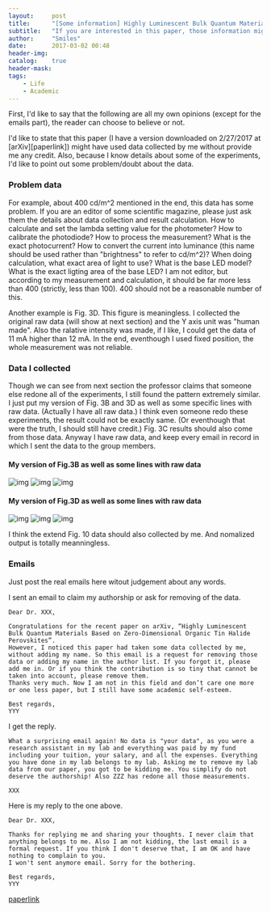 ```yaml
---
layout:     post
title:      "[Some information] Highly Luminescent Bulk Quantum Materials Based on Zero-Dimensional Organic Tin Halide Perovskites"
subtitle:   "If you are interested in this paper, those information might be helpful to you."
author:     "Smiles"
date:       2017-03-02 00:48
header-img: 
catalog:    true
header-mask: 
tags:
    - Life
    - Academic
---
```


First, I'd like to say that the following are all my own opinions (except for the emails part), the reader can choose to believe or not.

I'd like to state that this paper (I have a version downloaded on 2/27/2017 at [arXiv][paperlink]) might have used data collected by me without provide me any credit.
Also, because I know details about some of the experiments, I'd like to point out some problem/doubt about the data.

### Problem data
For example, about 400 cd/m^2 mentioned in the end, this data has some problem.
If you are an editor of some scientific magazine, please just ask them the details about data collection and result calculation.
How to calculate and set the lambda setting value for the photometer?
How to calibrate the photodiode?
How to process the measurement?
What is the exact photocurrent?
How to convert the current into luminance (this name should be used rather than "brightness" to refer to cd/m^2)?
When doing calculation, what exact area of light to use?
What is the base LED model?
What is the exact ligting area of the base LED?
I am not editor, but according to my measurement and calculation, it should be far more less than 400 (strictly, less than 100). 400 should not be a reasonable number of this.

Another example is Fig. 3D. This figure is meaningless.
I collected the original raw data (will show at next section) and the Y axis unit was "human made".
Also the ralative intensity was made, if I like, I could get the data of 11 mA higher than 12 mA.
In the end, eventhough I used fixed position, the whole measurement was not reliable.

### Data I collected
Though we can see from next section the professor claims that someone else redone all of the experiments, I still found the pattern extremely similar.
I just put my version of Fig. 3B and 3D as well as some specific lines with raw data. (Actually I have all raw data.)
I think even someone redo these experiments, the result could not be exactly same. (Or eventhough that were the truth, I should still have credit.)
Fig. 3C results should also come from those data.
Anyway I have raw data, and keep every email in record in which I sent the data to the group members.

#### My version of Fig.3B as well as some lines with raw data
![img](/img/in-post/B1Y1.png)
![img](/img/in-post/B0Y1.png)
![img](/img/in-post/massratio.png)

#### My version of Fig.3D as well as some lines with raw data
![img](/img/in-post/12mA.png)
![img](/img/in-post/13mA.png)
![img](/img/in-post/current.png)

I think the extend Fig. 10 data should also collected by me. And nomalized output is totally meanningless.

### Emails
Just post the real emails here witout judgement about any words.

I sent an email to claim my authorship or ask for removing of the data.
```
Dear Dr. XXX,

Congratulations for the recent paper on arXiv, “Highly Luminescent Bulk Quantum Materials Based on Zero-Dimensional Organic Tin Halide Perovskites”. 
However, I noticed this paper had taken some data collected by me, without adding my name. So this email is a request for removing those data or adding my name in the author list. If you forgot it, please add me in. Or if you think the contribution is so tiny that cannot be taken into account, please remove them.
Thanks very much. Now I am not in this field and don’t care one more or one less paper, but I still have some academic self-esteem.

Best regards,
YYY
```

I get the reply.
```
What a surprising email again! No data is "your data", as you were a research assistant in my lab and everything was paid by my fund including your tuition, your salary, and all the expenses. Everything you have done in my lab belongs to my lab. Asking me to remove my lab data from our paper, you got to be kidding me. You simplify do not deserve the authorship! Also ZZZ has redone all those measurements.  

XXX
```

Here is my reply to the one above.
```
Dear Dr. XXX,

Thanks for replying me and sharing your thoughts. I never claim that anything belongs to me. Also I am not kidding, the last email is a formal request. If you think I don't deserve that, I am OK and have nothing to complain to you.
I won't sent anymore email. Sorry for the bothering.

Best regards,
YYY
```
[paperlink](https://arxiv.org/abs/1702.07200)